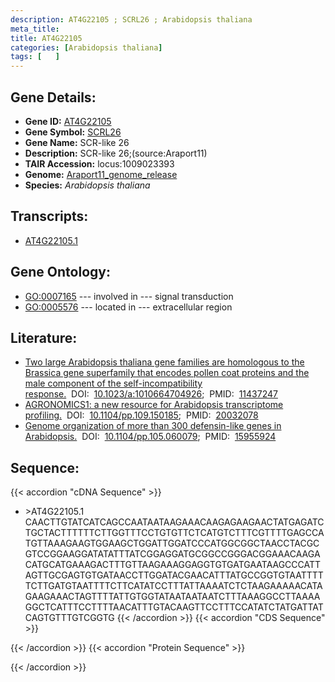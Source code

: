 ```yaml
---
description: AT4G22105 ; SCRL26 ; Arabidopsis thaliana
meta_title:
title: AT4G22105
categories: [Arabidopsis thaliana]
tags: [   ]
---
```


## Gene Details:
- **Gene ID:** [AT4G22105](https://www.arabidopsis.org/locus?name=AT4G22105)
- **Gene Symbol:** <u>SCRL26</u>
- **Gene Name:** SCR-like 26
- **Description:**   SCR-like 26;(source:Araport11)
- **TAIR Accession:** locus:1009023393
- **Genome:** [Araport11_genome_release](https://www.arabidopsis.org/download/list?dir=Genes%2FAraport11_genome_release)
- **Species:** *Arabidopsis thaliana*

## Transcripts:
   -  [AT4G22105.1](https://www.arabidopsis.org/gene?name=AT4G22105.1)
## Gene Ontology:
   - [GO:0007165](https://amigo.geneontology.org/amigo/term/GO:0007165)&nbsp;---&nbsp;involved in&nbsp;---&nbsp;signal transduction
   - [GO:0005576](https://amigo.geneontology.org/amigo/term/GO:0005576)&nbsp;---&nbsp;located in&nbsp;---&nbsp;extracellular region
## Literature:
   - [Two large Arabidopsis thaliana gene families are homologous to the Brassica gene  superfamily that encodes pollen coat proteins and the male component of the  self-incompatibility response.](https://www.doi.org/10.1023/a:1010664704926)&nbsp;&nbsp;DOI:&nbsp;&nbsp;[10.1023/a:1010664704926](https://www.doi.org/10.1023/a:1010664704926);&nbsp;&nbsp;PMID:&nbsp;&nbsp;[11437247](https://pubmed.ncbi.nlm.nih.gov/11437247/)
   - [AGRONOMICS1: a new resource for Arabidopsis transcriptome profiling.](https://www.doi.org/10.1104/pp.109.150185)&nbsp;&nbsp;DOI:&nbsp;&nbsp;[10.1104/pp.109.150185](https://www.doi.org/10.1104/pp.109.150185);&nbsp;&nbsp;PMID:&nbsp;&nbsp;[20032078](https://pubmed.ncbi.nlm.nih.gov/20032078/)
   - [Genome organization of more than 300 defensin-like genes in Arabidopsis.](https://www.doi.org/10.1104/pp.105.060079)&nbsp;&nbsp;DOI:&nbsp;&nbsp;[10.1104/pp.105.060079](https://www.doi.org/10.1104/pp.105.060079);&nbsp;&nbsp;PMID:&nbsp;&nbsp;[15955924](https://pubmed.ncbi.nlm.nih.gov/15955924/)
## Sequence:
{{< accordion "cDNA Sequence" >}}
- \>AT4G22105.1
CAACTTGTATCATCAGCCAATAATAAGAAACAAGAGAAGAACTATGAGATCTGCTACTTTTTTCTTGGTTTCCTGTGTTCTCATGTCTTTCGTTTTGAGCCATGTTAAAGAAGTGGAAGCTGGATTGGATCCCATGGCGGCTAACCTACGCGTCCGGAAGGATATATTTATCGGAGGATGCGGCCGGGACGGAAACAAGACATGCATGAAAGACTTTGTTAAGAAAGGAGGTGTGATGAATAAGCCCATTAGTTGCGAGTGTGATAACCTTGGATACGAACATTTATGCCGGTGTAATTTTTCTTGATGTAATTTTCTTCATATCCTTTATTAAAATCTCTAAGAAAAACATAGAAGAAACTAGTTTTATTGTGGTATAATAATAATCTTTAAAGGCCTTAAAAGGCTCATTTCCTTTTAACATTTGTACAAGTTCCTTTCCATATCTATGATTATCAGTGTTTGTCGGTG
{{< /accordion >}}
{{< accordion "CDS Sequence" >}}

{{< /accordion >}}
{{< accordion "Protein Sequence" >}}

{{< /accordion >}}
